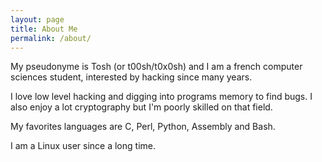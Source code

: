 ```yaml
---
layout: page
title: About Me
permalink: /about/
---
```


My pseudonyme is Tosh (or t00sh/t0x0sh) and I am a french computer sciences student, interested by hacking since many years.

I love low level hacking and digging into programs memory to find bugs. I also enjoy a lot cryptography but I'm poorly skilled on that field.

My favorites languages are C, Perl, Python, Assembly and Bash.

I am a Linux user since a long time.
